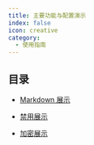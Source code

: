 ```yaml
---
title: 主要功能与配置演示
index: false
icon: creative
category:
  - 使用指南
---
```


## 目录

- [Markdown 展示](markdown.md)

- [禁用展示](disable.md)

- [加密展示](encrypt.md)
